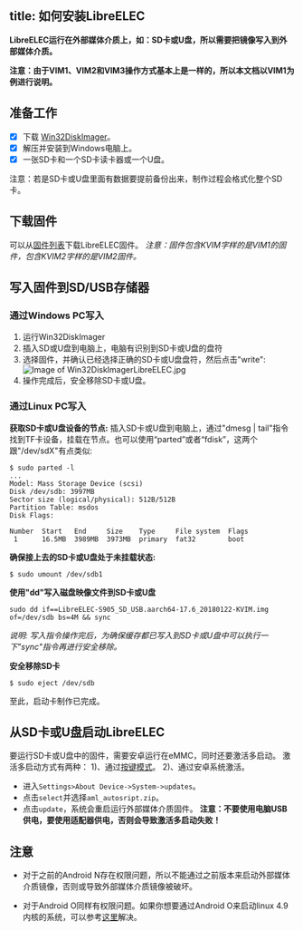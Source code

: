 title: 如何安装LibreELEC
---

**LibreELEC运行在外部媒体介质上，如：SD卡或U盘，所以需要把镜像写入到外部媒体介质。**

**注意：由于VIM1、VIM2和VIM3操作方式基本上是一样的，所以本文档以VIM1为例进行说明。**

## 准备工作
* [x] 下载 [Win32DiskImager](https://sourceforge.net/projects/win32diskimager/)。
* [x] 解压并安装到Windows电脑上。
* [x] 一张SD卡和一个SD卡读卡器或一个U盘。

注意：若是SD卡或U盘里面有数据要提前备份出来，制作过程会格式化整个SD卡。

## 下载固件
可以从[固件列表](/zh-cn/vim1/FirmwareThirdparty.html#LibreELEC)下载LibreELEC固件。
*注意：固件包含KVIM字样的是VIM1的固件，包含KVIM2字样的是VIM2固件。*

## 写入固件到SD/USB存储器
### 通过Windows PC写入
1. 运行Win32DiskImager
2. 插入SD或U盘到电脑上，电脑有识别到SD卡或U盘的盘符
3. 选择固件，并确认已经选择正确的SD卡或U盘盘符，然后点击"write":
![Image of Win32DiskImagerLibreELEC.jpg](/images/vim1/Win32DiskImagerLibreELEC.jpg)
4. 操作完成后，安全移除SD卡或U盘。

### 通过Linux PC写入
**获取SD卡或U盘设备的节点:**
插入SD卡或U盘到电脑上，通过"dmesg | tail"指令找到TF卡设备，挂载在节点。也可以使用“parted”或者“fdisk”，这两个跟"/dev/sdX"有点类似:
```
$ sudo parted -l
...
Model: Mass Storage Device (scsi)
Disk /dev/sdb: 3997MB
Sector size (logical/physical): 512B/512B
Partition Table: msdos
Disk Flags: 

Number  Start   End     Size    Type     File system  Flags
 1      16.5MB  3989MB  3973MB  primary  fat32        boot
```
**确保接上去的SD卡或U盘处于未挂载状态:**
```
$ sudo umount /dev/sdb1
```
**使用"dd"写入磁盘映像文件到SD卡或U盘**
```
sudo dd if==LibreELEC-S905_SD_USB.aarch64-17.6_20180122-KVIM.img of=/dev/sdb bs=4M && sync
```
_说明: 写入指令操作完后，为确保缓存都已写入到SD卡或U盘中可以执行一下"sync"指令再进行安全移除。_

**安全移除SD卡**
```
$ sudo eject /dev/sdb
```
至此，启动卡制作已完成。

## 从SD卡或U盘启动LibreELEC
要运行SD卡或U盘中的固件，需要安卓运行在eMMC，同时还要激活多启动。
激活多启动方式有两种：
1)、通过[按键模式](/zh-cn/vim1/HowtoBootIntoUpgradeMode.html#按键模式-U-Boot正常运行)。
2)、通过安卓系统激活。
* 进入`Settings>About Device->System->updates`。
* 点击`select`并选择`aml_autosript.zip`。
* 点击`update`，系统会重启运行外部媒体介质固件。
**注意：不要使用电脑USB供电，要使用适配器供电，否则会导致激活多启动失败！**

## 注意
* 对于之前的Android N存在权限问题，所以不能通过之前版本来启动外部媒体介质镜像，否则或导致外部媒体介质镜像被破坏。

* 对于Android O同样有权限问题。如果你想要通过Android O来启动linux 4.9内核的系统，可以参考[这里](http://forum.khadas.com/t/armbian-kodi-ubuntu-debian-for-sd-usb-emmc/825/109)解决。

